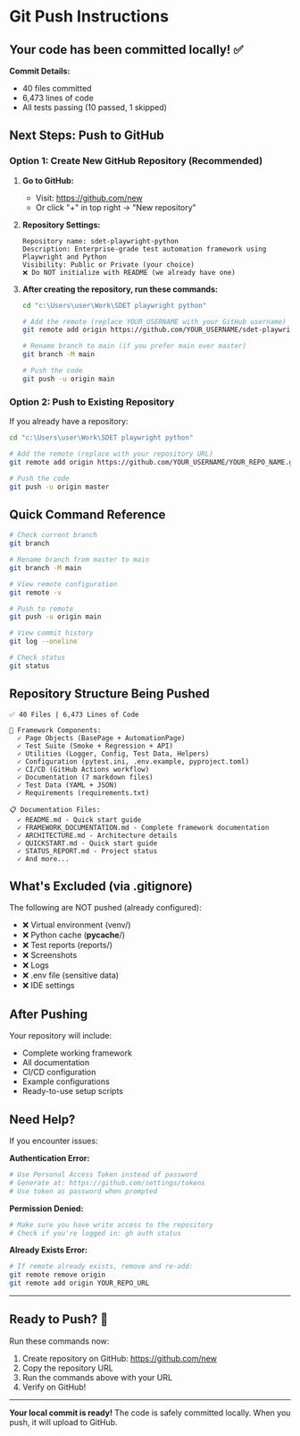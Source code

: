 # Git Push Instructions

## Your code has been committed locally! ✅

**Commit Details:**
- 40 files committed
- 6,473 lines of code
- All tests passing (10 passed, 1 skipped)

## Next Steps: Push to GitHub

### Option 1: Create New GitHub Repository (Recommended)

1. **Go to GitHub:**
   - Visit: https://github.com/new
   - Or click "+" in top right → "New repository"

2. **Repository Settings:**
   ```
   Repository name: sdet-playwright-python
   Description: Enterprise-grade test automation framework using Playwright and Python
   Visibility: Public or Private (your choice)
   ❌ Do NOT initialize with README (we already have one)
   ```

3. **After creating the repository, run these commands:**
   ```bash
   cd "c:\Users\user\Work\SDET playwright python"
   
   # Add the remote (replace YOUR_USERNAME with your GitHub username)
   git remote add origin https://github.com/YOUR_USERNAME/sdet-playwright-python.git
   
   # Rename branch to main (if you prefer main over master)
   git branch -M main
   
   # Push the code
   git push -u origin main
   ```

### Option 2: Push to Existing Repository

If you already have a repository:

```bash
cd "c:\Users\user\Work\SDET playwright python"

# Add the remote (replace with your repository URL)
git remote add origin https://github.com/YOUR_USERNAME/YOUR_REPO_NAME.git

# Push the code
git push -u origin master
```

## Quick Command Reference

```bash
# Check current branch
git branch

# Rename branch from master to main
git branch -M main

# View remote configuration
git remote -v

# Push to remote
git push -u origin main

# View commit history
git log --oneline

# Check status
git status
```

## Repository Structure Being Pushed

```
✅ 40 Files | 6,473 Lines of Code

📁 Framework Components:
  ✓ Page Objects (BasePage + AutomationPage)
  ✓ Test Suite (Smoke + Regression + API)
  ✓ Utilities (Logger, Config, Test Data, Helpers)
  ✓ Configuration (pytest.ini, .env.example, pyproject.toml)
  ✓ CI/CD (GitHub Actions workflow)
  ✓ Documentation (7 markdown files)
  ✓ Test Data (YAML + JSON)
  ✓ Requirements (requirements.txt)

📋 Documentation Files:
  ✓ README.md - Quick start guide
  ✓ FRAMEWORK_DOCUMENTATION.md - Complete framework documentation
  ✓ ARCHITECTURE.md - Architecture details
  ✓ QUICKSTART.md - Quick start guide
  ✓ STATUS_REPORT.md - Project status
  ✓ And more...
```

## What's Excluded (via .gitignore)

The following are NOT pushed (already configured):
- ❌ Virtual environment (venv/)
- ❌ Python cache (__pycache__/)
- ❌ Test reports (reports/)
- ❌ Screenshots
- ❌ Logs
- ❌ .env file (sensitive data)
- ❌ IDE settings

## After Pushing

Your repository will include:
- Complete working framework
- All documentation
- CI/CD configuration
- Example configurations
- Ready-to-use setup scripts

## Need Help?

If you encounter issues:

**Authentication Error:**
```bash
# Use Personal Access Token instead of password
# Generate at: https://github.com/settings/tokens
# Use token as password when prompted
```

**Permission Denied:**
```bash
# Make sure you have write access to the repository
# Check if you're logged in: gh auth status
```

**Already Exists Error:**
```bash
# If remote already exists, remove and re-add:
git remote remove origin
git remote add origin YOUR_REPO_URL
```

---

## Ready to Push? 🚀

Run these commands now:

1. Create repository on GitHub: https://github.com/new
2. Copy the repository URL
3. Run the commands above with your URL
4. Verify on GitHub!

---

**Your local commit is ready!** The code is safely committed locally. When you push, it will upload to GitHub.

